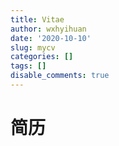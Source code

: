 ```yaml
---
title: Vitae
author: wxhyihuan
date: '2020-10-10'
slug: mycv
categories: []
tags: []
disable_comments: true
---
```


# 简历
